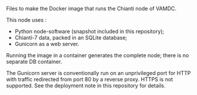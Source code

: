 Files to make the Docker image that runs the Chianti node of VAMDC.

This node uses :
* Python node-software (snapshot included in this repository);
* Chianti-7 data, packed in an SQLite database;
* Gunicorn as a web server.

Running the image in a container generates the complete node; there is
no separate DB container.

The Gunicorn server is conventionally run on an unprivileged port for HTTP
with traffic redirected from port 80 by a reverse proxy. HTTPS is not
supported. See the deployment note in this repository for details.
